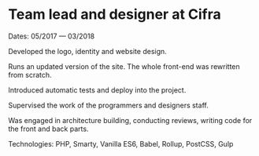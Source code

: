 # Team lead and designer at Cifra

Dates: 05/2017 — 03/2018

Developed the logo, identity and website design.

Runs an updated version of the site. The whole front-end was rewritten from scratch.

Introduced automatic tests and deploy into the project.

Supervised the work of the programmers and designers staff.

Was engaged in architecture building, conducting reviews, writing code for the front and back parts.

Technologies: PHP, Smarty, Vanilla ES6, Babel, Rollup, PostCSS, Gulp
